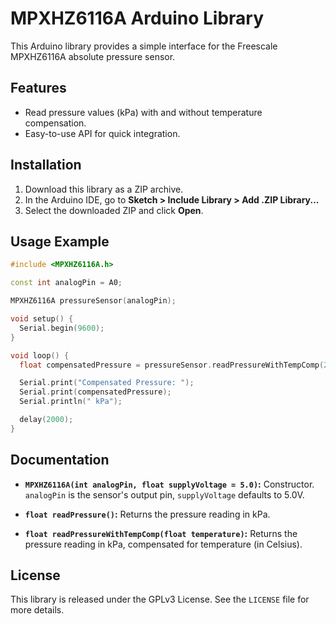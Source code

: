 # MPXHZ6116A Arduino Library

This Arduino library provides a simple interface for the Freescale MPXHZ6116A absolute pressure sensor.

## Features

- Read pressure values (kPa) with and without temperature compensation.
- Easy-to-use API for quick integration.

## Installation

1. Download this library as a ZIP archive.
2. In the Arduino IDE, go to **Sketch > Include Library > Add .ZIP Library...**
3. Select the downloaded ZIP and click **Open**.

## Usage Example

```cpp
#include <MPXHZ6116A.h>

const int analogPin = A0; 

MPXHZ6116A pressureSensor(analogPin); 

void setup() {
  Serial.begin(9600);
}

void loop() {
  float compensatedPressure = pressureSensor.readPressureWithTempComp(25.0); 

  Serial.print("Compensated Pressure: ");
  Serial.print(compensatedPressure);
  Serial.println(" kPa");

  delay(2000);
}
```

## Documentation

- **`MPXHZ6116A(int analogPin, float supplyVoltage = 5.0)`:** Constructor. `analogPin` is the sensor's output pin, `supplyVoltage` defaults to 5.0V.

- **`float readPressure()`:** Returns the pressure reading in kPa.

- **`float readPressureWithTempComp(float temperature)`:** Returns the pressure reading in kPa, compensated for temperature (in Celsius).

## License

This library is released under the GPLv3 License. See the `LICENSE` file for more details.

